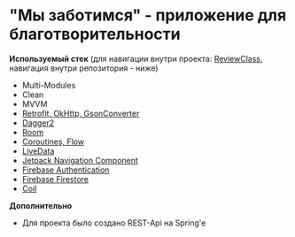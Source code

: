 # "Мы заботимся" - приложение для благотворительности

**Используемый стек**
(для навигации внутри проекта: [ReviewClass](https://github.com/chepugash/charity-app/blob/develop/app/src/main/java/com/example/charityapp/AgonaReview.kt), навигация внутри репозитория - ниже)

- Multi-Modules
- Clean
- MVVM
- [Retrofit, OkHttp, GsonConverter](https://github.com/chepugash/charity-app/blob/develop/core/common/src/main/java/com/example/common/data/network/NetworkApiCreator.kt)
- [Dagger2](https://github.com/chepugash/charity-app/blob/develop/app/src/main/java/com/example/charityapp/di/app/AppComponent.kt)
- [Room](https://github.com/chepugash/charity-app/blob/develop/core/common/src/main/java/com/example/common/data/storage/AppDatabase.kt)
- [Coroutines, Flow](https://github.com/chepugash/charity-app/blob/develop/features/favourite/src/main/java/com/example/favourite/data/firebase/FirebaseApiImpl.kt)
- [LiveData](https://github.com/chepugash/charity-app/blob/develop/features/favourite/src/main/java/com/example/favourite/presentation/FavouriteViewModel.kt)
- [Jetpack Navigation Component](https://github.com/chepugash/charity-app/blob/develop/app/src/main/java/com/example/charityapp/navigation/Navigator.kt)
- [Firebase Authentication](https://github.com/chepugash/charity-app/blob/develop/core/common/src/main/java/com/example/common/di/modules/NetworkModule.kt)
- [Firebase Firestore](https://github.com/chepugash/charity-app/blob/develop/core/common/src/main/java/com/example/common/di/modules/NetworkModule.kt)
- [Coil](https://github.com/chepugash/charity-app/blob/develop/features/categories/src/main/java/com/example/categories/presentation/adapter/CategoryItemViewHolder.kt)

**Дополнительно**
- Для проекта было создано REST-Api на Spring'e
